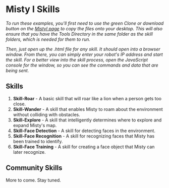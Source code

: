 # Misty I Skills
_To run these examples, you'll first need to use the green *Clone or download* button on the [MistyI page](https://github.com/MistyCommunity/MistyI) to copy the files onto your desktop. This will also ensure that you have the Tools Directory in the same folder as the skill folders, which is needed for them to run._

_Then, just open up the .html file for any skill. It should open into a browser window. From there, you can simply enter your robot's IP address and start the skill. For a better view into the skill process, open the JavaScript console for the window, so you can see the commands and data that are being sent._ 

## Skills

1. __Skill-Roar__ - A basic skill that will roar like a lion when a person gets too close.
2. __Skill-Wander__ - A skill that enables Misty to roam about the environment without colliding with obstacles.
3. __Skill-Explore__ - A skill that intelligently determines where to explore and expand Misty's map.
4. __Skill-Face Detection__ - A skill for detecting faces in the environment.
5. __Skill-Face Recognition__ - A skill for recognizing faces that Misty has been trained to identify.
6. __Skill-Face Training__ - A skill for creating a face object that Misty can later recognize.

## Community Skills

More to come. Stay tuned.
